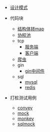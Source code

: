 - [设计模式](design_patterns)

- 代码块
  - [结构体转map](general/StructAssignment.go)
  - [协程池](pool/pool_test.go)
  - tcp
    - [服务端](socket/server_ts.go)
    - [客户端](socket/client_ts.go)
  - [爬虫](spider)
  - gin
    - [gin中间件](web/gin_middlerware)
  - sql
    - [mysql](sql/mysql_test.go)
    - [redis](sql/redis_test.go)
- 打桩测试用例
  - [convey](mock_go/convey_test.go)
  - [mock](mock_go/mock_test.go)
  - [monkey](mock_go/monkey_test.go)
  - [sqlmock](mock_go/sql_test.go)

